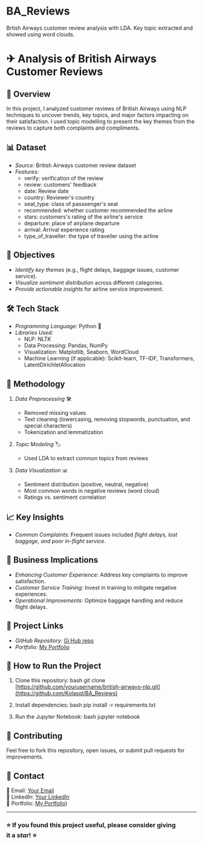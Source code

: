 # BA_Reviews
Brtish Airways customer review analysis with LDA. Key topic extracted and showed using word clouds.
# ✈ Analysis of British Airways Customer Reviews

## 📌 Overview
In this project, I analyzed customer reviews of British Airways using NLP techniques to uncover trends, key topics, and major factors impacting on their satisfaction. I used topic modelling to present the key themes from the reviews to capture both complaints and compliments.

## 📊 Dataset
- *Source:* British Airways customer review dataset
- *Features:*
  - verify: verification of the review
  - review: customers' feedback 
  - date: Review date
  - country: Reviewer's country
  - seat_type: class of passsenger's seat
  - recommended: whether customer recommended the airline
  - stars: customers's rating of the airline's service
  - departure: place of airplane departure
  - arrival: Arrival experience rating
  - type_of_traveller: the type of traveller using the airline

## 🎯 Objectives
- *Identify key themes* (e.g., flight delays, baggage issues, customer service).
- *Visualize sentiment distribution* across different categories.
- *Provide actionable insights* for airline service improvement.

## 🛠 Tech Stack
- *Programming Language:* Python 🐍
- *Libraries Used:*
  - NLP: NLTK
  - Data Processing: Pandas, NumPy
  - Visualization: Matplotlib, Seaborn, WordCloud
  - Machine Learning (if applicable): Scikit-learn, TF-IDF, Transformers, LatentDirichletAllocation

## 🚀 Methodology
1. *Data Preprocessing* 🛠
   - Removed missing values
   - Text cleaning (lowercasing, removing stopwords, punctuation, and special characters)
   - Tokenization and lemmatization

3. *Topic Modeling* 🏷
   - Used LDA to extract common topics from reviews

4. *Data Visualization* 📊
   - Sentiment distribution (positive, neutral, negative)
   - Most common words in negative reviews (word cloud)
   - Ratings vs. sentiment correlation

## 📈 Key Insights
- *Common Complaints:* Frequent issues included *flight delays, lost baggage, and poor in-flight service*.

## 🎯 Business Implications
- *Enhancing Customer Experience:* Address key complaints to improve satisfaction.
- *Customer Service Training:* Invest in training to mitigate negative experiences.
- *Operational Improvements:* Optimize baggage handling and reduce flight delays.

## 🔗 Project Links
- *GitHub Repository:* [Gi Hub repo](https://github.com/Kolasql/BA_Reviews)
- *Portfolio:* [My Portfolio](https://www.datascienceportfol.io/Kolawole_Adesh)

## 📌 How to Run the Project
1. Clone this repository:
   bash
   git clone [https://github.com/yourusername/british-airways-nlp.git](https://github.com/Kolasql/BA_Reviews)
   
2. Install dependencies:
   bash
   pip install -r requirements.txt
   
3. Run the Jupyter Notebook:
   bash
   jupyter notebook
   

## 🤝 Contributing
Feel free to fork this repository, open issues, or submit pull requests for improvements.

## 📩 Contact
📧 Email: [Your Email](kolawoleadesh@gmail.com)  
💼 LinkedIn: [Your LinkedIn](https://www.linkedin.com/in/kolawolejegede/)  
🔗 Portfolio: [My Portfolio](https://www.datascienceportfol.io/Kolawole_Adesh))

---
### ⭐ If you found this project useful, please consider giving it a *star*! ⭐
